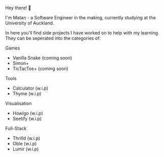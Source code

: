 Hey there! 👋

I'm Matan - a Software Engineer in the making, currently studying at the University of Auckland.

In here you'll find side projects I have worked on to help with my learning. They can be seperated into the categories of:

Games
- Vanilla Snake (coming soon)
- Simon+
- TicTacToe+ (coming soon)

Tools
- Calculator (w.i.p)
- Thyme (w.i.p) 

Visualisation
- Howlgo (w.i.p)
- Seetify (w.i.p)

Full-Stack
- Thrilld (w.i.p)
- Oble (w.i.p)
- Lumir (w.i.p)

